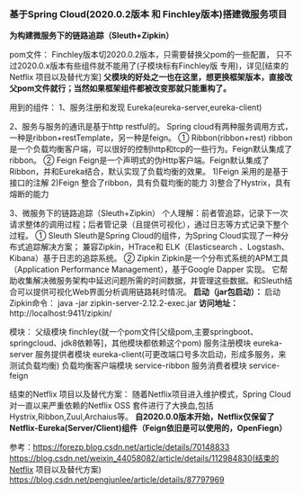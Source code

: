 ### 基于Spring Cloud(2020.0.2版本 和 Finchley版本)搭建微服务项目
**为构建微服务下的链路追踪（Sleuth+Zipkin）**

pom文件：
Finchley版本切2020.0.2版本，只需要替换父pom的一些配置，
只不过2020.0.x版本有些组件就不能用了(子模块标有Finchley版 专用)，详见[结束的Netflix 项目以及替代方案]
**父模块的好处之一也在这里，想更换框架版本，直接改父pom文件就行；当然如果框架组件都被改变那就只能重构了。**

用到的组件：
1、服务注册和发现
Eureka(eureka-server,eureka-client)

2、服务与服务的通讯是基于http restful的。
Spring cloud有两种服务调用方式，一种是ribbon+restTemplate，另一种是feign。
① Ribbon(ribbon+rest)
ribbon是一个负载均衡客户端，可以很好的控制http和tcp的一些行为。Feign默认集成了ribbon。
② Feign
Feign是一个声明式的伪Http客户端。Feign默认集成了Ribbon，并和Eureka结合，默认实现了负载均衡的效果。
1)Feign 采用的是基于接口的注解
2)Feign 整合了ribbon，具有负载均衡的能力
3)整合了Hystrix，具有熔断的能力

3、微服务下的链路追踪（Sleuth+Zipkin）
个人理解：前者管追踪，记录下一次请求整体的调用过程；后者管记录（且提供可视化），通过日志等方式记录下整个过程。
① Sleuth
Sleuth是Spring Cloud的组件，为Spring Cloud实现了一种分布式追踪解决方案；
兼容Zipkin，HTrace和 ELK（Elasticsearch 、Logstash、 Kibana）基于日志的追踪系统。
② Zipkin
Zipkin是一个分布式系统的APM工具（Application Performance Management），基于Google Dapper 实现。
它帮助收集解决微服务架构中延迟问题所需的时间数据，并管理这些数据。和Sleuth结合可以提供可视化Web界面分析调用链路耗时情况。
**启动（jar包启动）：**
启动Zipkin命令：
java -jar zipkin-server-2.12.2-exec.jar
**访问地址：**
http://localhost:9411/zipkin/

模块：
父级模块 finchley(就一个pom文件[父级pom,主要springboot、springcloud、jdk8依赖等]，其他模块都依赖这个pom)
服务注册模块 eureka-server
服务提供者模块 eureka-client(可更改端口号多次启动，形成多服务，来测试负载均衡)
负载均衡客户端模块 service-ribbon
服务消费者模块 service-feign


结束的Netflix 项目以及替代方案：
随着Netflix项目进入维护模式，Spring Cloud对一直以来严重依赖的Netflix OSS 套件进行了大换血,包括Hystrix,Ribbon,Zuul,Archaius等。
**自2020.0.0版本开始，Netflix仅保留了Netflix-Eureka(Server/Client)组件（Feign依旧是可以使用的，OpenFiegn）**


参考：https://forezp.blog.csdn.net/article/details/70148833
     https://blog.csdn.net/weixin_44058082/article/details/112984830(结束的Netflix 项目以及替代方案)
     https://blog.csdn.net/pengjunlee/article/details/87797969

